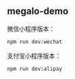 ## megalo-demo

微信小程序版本：

```bash
npm run dev:wechat
```

支付宝小程序版本：

```bash
npm run dev:alipay
```
